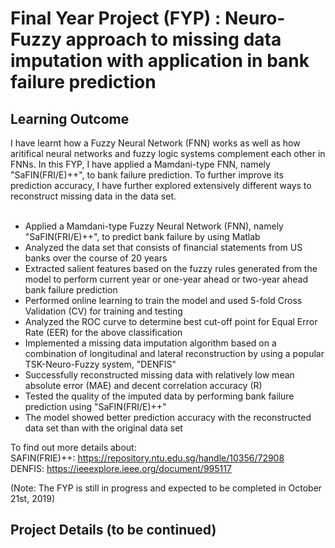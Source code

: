 # Final Year Project (FYP) : Neuro-Fuzzy approach to missing data imputation with application in bank failure prediction
## Learning Outcome
I have learnt how a Fuzzy Neural Network (FNN) works as well as how aritifical neural networks and fuzzy logic systems complement each other in FNNs. In this FYP, I have applied a Mamdani-type FNN, namely "SaFIN(FRI/E)++", to bank failure prediction. To further improve its prediction accuracy, I have further explored extensively different ways to reconstruct missing data in the data set. 
<br/>
<br/>
- Applied a Mamdani-type Fuzzy Neural Network (FNN), namely "SaFIN(FRI/E)++", to predict bank failure by using Matlab
- Analyzed the data set that consists of financial statements from US banks over the course of 20 years
- Extracted salient features based on the fuzzy rules generated from the model to perform current year or one-year ahead or two-year ahead bank failure prediction 
- Performed online learning to train the model and used 5-fold Cross Validation (CV) for training and testing 
- Analyzed the ROC curve to determine best cut-off point for Equal Error Rate (EER) for the above classification
- Implemented a missing data imputation algorithm based on a combination of longitudinal and lateral reconstruction by using a popular TSK-Neuro-Fuzzy system, "DENFIS"
- Successfully reconstructed missing data with relatively low mean absolute error (MAE) and decent correlation accuracy (R)
- Tested the quality of the imputed data by performing bank failure prediction using "SaFIN(FRI/E)++"
- The model showed better prediction accuracy with the reconstructed data set than with the original data set

To find out more details about: <br/>
SAFIN(FRIE)++: https://repository.ntu.edu.sg/handle/10356/72908 <br/>
DENFIS: https://ieeexplore.ieee.org/document/995117 <br/>

(Note: The FYP is still in progress and expected to be completed in October 21st, 2019)

## Project Details (to be continued) 






